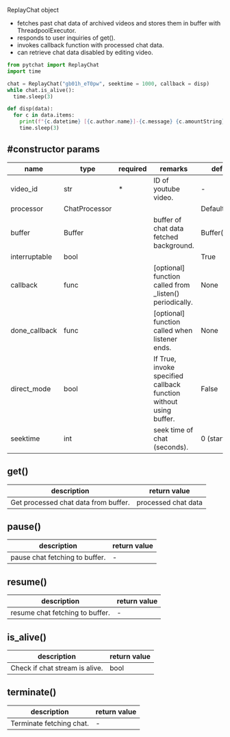 ReplayChat object 
+ fetches past chat data of archived videos and stores them in buffer with ThreadpoolExecutor.
+ responds to user inquiries of get().
+ invokes callback function with processed chat data.
+ can retrieve chat data disabled by editing video.
```python
from pytchat import ReplayChat
import time

chat = ReplayChat("gb01h_eT0pw", seektime = 1000, callback = disp)
while chat.is_alive():
  time.sleep(3)

def disp(data):
  for c in data.items:
    print(f"{c.datetime} [{c.author.name}]-{c.message} {c.amountString}")
    time.sleep(3)
```
## #constructor params

name|type|required|remarks|default value
---|---|---|---|---
video_id|str|*|ID of youtube video.|-
processor|ChatProcessor|||DefaultProcessor
buffer|Buffer||buffer of chat data fetched background.|Buffer(maxsize=20)
interruptable|bool|||True
callback|func||[optional] function called from _listen() periodically.|None
done_callback|func||[optional] function called when listener ends.|None
direct_mode|bool| |If True, invoke specified callback function without using buffer.|False
seektime|int| |seek time of chat (seconds).|0 (start of chat)
## get()
description|return value
---|---
Get processed chat data from buffer.|processed chat data

## pause()
description|return value
---|---
pause chat fetching to buffer.|-

## resume()
description|return value
---|---
resume chat fetching to buffer.|-

## is_alive()
description|return value
---|---
Check if chat stream is alive.|bool

## terminate()
description|return value
---|---
Terminate fetching chat.|-


